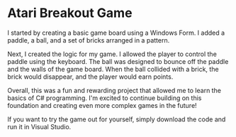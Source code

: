 
<body>
	<h1>Atari Breakout Game</h1>
	<p>I started by creating a basic game board using a Windows Form. I added a paddle, a ball, and a set of bricks arranged in a pattern.</p>
	<p>Next, I created the logic for my game. I allowed the player to control the paddle using the keyboard. The ball was designed to bounce off the paddle and the walls of the game board. When the ball collided with a brick, the brick would disappear, and the player would earn points.</p>
	<p>Overall, this was a fun and rewarding project that allowed me to learn the basics of C# programming. I'm excited to continue building on this foundation and creating even more complex games in the future!</p>
	<p>If you want to try the game out for yourself, simply download the code and run it in Visual Studio.</p>
</body>
